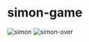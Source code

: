 # simon-game
![simon](https://user-images.githubusercontent.com/40246010/113797009-0b531100-9716-11eb-9402-217456d4b621.PNG)
![simon-over](https://user-images.githubusercontent.com/40246010/113797160-55d48d80-9716-11eb-9786-de8007facf21.PNG)

